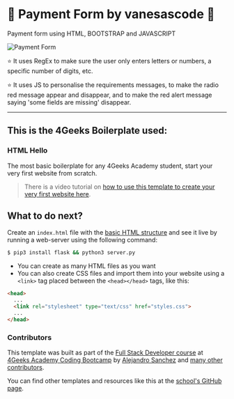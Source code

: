 # 🌟 Payment Form by vanesascode 🌟

Payment form using HTML, BOOTSTRAP and JAVASCRIPT


![Payment Form](https://github.com/4GeeksAcademy/Create-a-HTML5-form/assets/131259155/aec092c2-3420-4048-8313-3b36fd1ec202)


⭐ It uses RegEx to make sure the user only enters letters or numbers, a specific number of digits, etc.

⭐ It uses JS to personalise the requirements messages, to make the radio red message appear and disappear, and to make the red alert message saying 'some fields are missing' disappear.

***


## This is the 4Geeks Boilerplate used: 

### HTML Hello

The most basic boilerplate for any 4Geeks Academy student, start your very first website from scratch.

> There is a video tutorial on [how to use this template to create your very first website here](https://youtu.be/dfbDCMu_p-0).

## What to do next?

Create an `index.html` file with the [basic HTML structure](http://4geeks.com/lesson/what-is-html-learn-html#page-structure) and see it live by running a web-server using the following command:

```bash
$ pip3 install flask && python3 server.py
```

- You can create as many HTML files as you want
- You can also create CSS files and import them into your website using a `<link>` tag placed between the `<head></head>` tags, like this:

```html
<head>
  ...
  <link rel="stylesheet" type="text/css" href="styles.css">
  ...
</head>
```

### Contributors

This template was built as part of the [Full Stack Developer course](https://4geeksacademy.com/us/coding-bootcamps/part-time-full-stack-developer) at [4Geeks Academy Coding Bootcamp](https://4geeksacademy.com/us/coding-bootcamp) by [Alejandro Sanchez](https://twitter.com/alesanchezr) and [many other contributors](https://github.com/4GeeksAcademy/html-hello/graphs/contributors).

You can find other templates and resources like this at the [school's GitHub page](https://github.com/4geeksacademy/).
